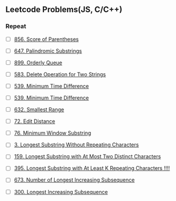 ## Leetcode Problems(JS, C/C++)

### Repeat

- [ ] [856. Score of Parentheses](./string/856.%20Score%20of%20Parentheses%20!!!!!!!!)
- [ ] [647. Palindromic Substrings](./string/647.%20Palindromic%20Substrings)
- [ ] [899. Orderly Queue](./string/899.%20Orderly%20Queue)
- [ ] [583. Delete Operation for Two Strings](./string/583.%20Delete%20Operation%20for%20Two%20Strings)
- [ ] [539. Minimum Time Difference](./string/539.%20Minimum%20Time%20Difference)
- [ ] [539. Minimum Time Difference](./string/539.%20Minimum%20Time%20Difference)


- [ ] [632. Smallest Range](./array/632.%20Smallest%20Range)


- [ ] [72. Edit Distance](./string/72.%20Edit%20Distance%20!!!!!!!!%20DP)
- [ ] [76. Minimum Window Substring](./string/76.%20Minimum%20Window%20Substring%20!!!!!!!!)
- [ ] [3. Longest Substring Without Repeating Characters](./string/3.%20Longest%20Substring%20Without%20Repeating%20Characters)
- [ ] [159. Longest Substring with At Most Two Distinct Characters](./string/159.%20Longest%20Substring%20with%20At%20Most%20Two%20Distinct%20Characters)
- [ ] [395. Longest Substring with At Least K Repeating Characters !!!!](./string/395.%20Longest%20Substring%20with%20At%20Least%20K%20Repeating%20Characters%20!!!!)


- [ ] [673. Number of Longest Increasing Subsequence](./string/673.%20Number%20of%20Longest%20Increasing%20Subsequence)
- [ ] [300. Longest Increasing Subsequence](./string/300.%20Longest%20Increasing%20Subsequence)
